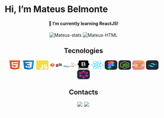 
#  Hi, I’m Mateus Belmonte

<h4 align="center">🌱 I’m currently learning ReactJS!</h4>


 
<div align="center" gap="5px">
 <img align="center" alt="Mateus-stats" src="https://github-readme-stats-sigma-five.vercel.app/api?username=Mateus1508&show_icons=true&theme=transparent">
 <img align="center" alt="Mateus-HTML" src="https://github-readme-stats-sigma-five.vercel.app/api/top-langs/?username=Mateus1508&layout=compact">
</div>

 <h2 align="center" >Tecnologies</h2>
<div align="center">
 <img align="center" alt="Mateus-HTML" height="30" width="40" src="https://github.com/devicons/devicon/blob/master/icons/html5/html5-original.svg">
 <img align="center" alt="Mateus-CSS" height="30" width="40" src="https://raw.githubusercontent.com/devicons/devicon/master/icons/css3/css3-original.svg">
 <img align="center" alt="Mateus-JS" height="30" width="40" src="https://raw.githubusercontent.com/devicons/devicon/master/icons/javascript/javascript-plain.svg">
 <img align="center" alt="Mateus-JS" height="30" width="40" src="https://github.com/devicons/devicon/blob/master/icons/git/git-original-wordmark.svg">
 <img align="center" alt="Mateus-JS" height="30" width="40" src="https://github.com/devicons/devicon/blob/master/icons/mysql/mysql-original-wordmark.svg">
 <img align="center" alt="Mateus-JS" height="30" width="40" src="https://github.com/devicons/devicon/blob/master/icons/bootstrap/bootstrap-plain-wordmark.svg">
 <img align="center" alt="Mateus-JS" height="30" width="40" src="https://github.com/devicons/devicon/blob/master/icons/react/react-original.svg">
 <img align="center" alt="Mateus-JS" height="30" width="40" src="https://github.com/tandpfun/skill-icons/blob/main/icons/Figma-Dark.svg">
 <img align="center" alt="Mateus-JS" height="30" width="40" src="https://github.com/tandpfun/skill-icons/blob/main/icons/NodeJS-Dark.svg">
 <img align="center" alt="Mateus-JS" height="30" width="40" src="https://github.com/tandpfun/skill-icons/blob/main/icons/StyledComponents.svg">
 <img align="center" alt="Mateus-JS" height="30" width="40" src="https://github.com/tandpfun/skill-icons/blob/main/icons/TailwindCSS-Dark.svg">
 <img align="center" alt="Mateus-JS" height="30" width="40" src="https://github.com/tandpfun/skill-icons/blob/main/icons/GraphQL-Dark.svg">
</div>
<h2 align="center">Contacts</h2>
<div align="center">
<a align="center" href="https://www.linkedin.com/in/mateus-belmonte-64b6b11a3/" target="_blank"><img src="https://img.shields.io/badge/-LinkedIn-%230077B5?style=for-the-badge&logo=linkedin&logoColor=white" target="_blank" rel="noopener noreferer"></a>
 <a align="center" href="https://mateusbelmonte.netlify.app" target="_blank" rel="noopener noreferer" style="padding: 2px; background: #fff;"><img src="https://img.shields.io/badge/perfil%20-%23323330.svg?&style=for-the-badge&logo=perfil&logoColor=black&col"</a>
 </div>
